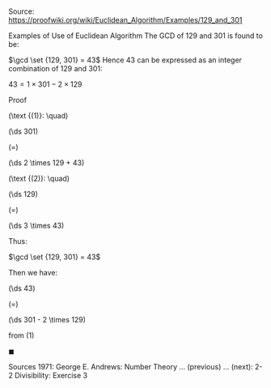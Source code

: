 # 

Source: https://proofwiki.org/wiki/Euclidean_Algorithm/Examples/129_and_301

Examples of Use of Euclidean Algorithm
The GCD of $129$ and $301$ is found to be:

$\gcd \set {129, 301} = 43$
Hence $43$ can be expressed as an integer combination of $129$ and $301$:

$43 = 1 \times 301 - 2 \times 129$


Proof



\(\text {(1)}: \quad\)









\(\ds 301\)

\(=\)







\(\ds 2 \times 129 + 43\)










\(\text {(2)}: \quad\)









\(\ds 129\)

\(=\)







\(\ds 3 \times 43\)









Thus:

$\gcd \set {129, 301} = 43$

Then we have:














\(\ds 43\)

\(=\)







\(\ds 301 - 2 \times 129\)





from $(1)$



$\blacksquare$


Sources
1971: George E. Andrews: Number Theory ... (previous) ... (next): $\text {2-2}$ Divisibility: Exercise $3$




